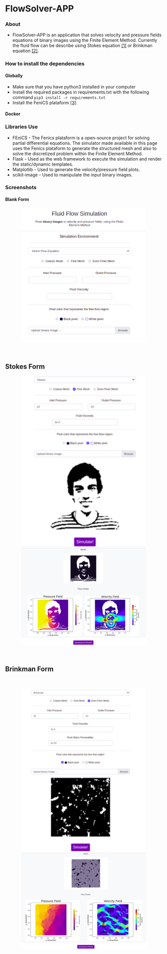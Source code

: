 # FlowSolver-APP
### About
* FlowSolver-APP is an application that solves velocity and pressure fields equations of binary images using the Finite Element Method.
Currently the fluid flow can be describe using Stokes equation <a href="https://en.wikipedia.org/wiki/Stokes_flow">[1]</a> or Brinkman equation <a href="https://en.wikipedia.org/wiki/Darcy%27s_law#Brinkman_form_of_Darcy's_law">[2]</a>.

### How to install the dependencies
#### Globally
* Make sure that you have python3 installed in your computer
* Install the required packages in requirements.txt with the following command `pip3 install -r requirements.txt`
* Install the FeniCS plataform <a href="https://fenicsproject.org/download/">[3]</a>.

#### Docker

### Libraries Use
* FEniCS - The Fenics plataform is a open-source project for solving partial differential equations. The simulator made available in this page uses the Fenics plataform to generate the structured mesh and also to solve the discretized problem within the Finite
Element Method.
* Flask - Used as the web framework to execute the simulation and render the static/dynamic templates.
* Matplotlib - Used to generate the velocity/pressure field plots.
* scikit-image - Used to manipulate the input binary images.

### Screenshots
#### Blank Form

<p align="center">
    <img src="screenshots/blankForm.png" width="400" />
</p>
<br />

## Stokes Form

<p align="center">
  <img src="screenshots/stokesForm.png" width="400"/>
  <img src="screenshots/stokesResults.png" width="400"/> 
</p>
<br />

## Brinkman Form

<br />
<p align="center">
  <img src="screenshots/brinkmanForm.png" width="400"/>
  <img src="screenshots/brinkmanResults.png" width="400"/> 
</p>
